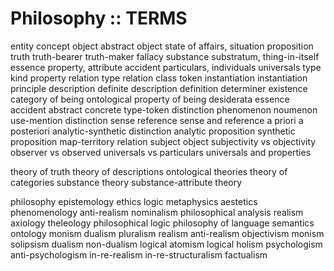 # Philosophy :: TERMS

entity
concept
object
abstract object
state of affairs, situation
proposition
truth
truth-bearer
truth-maker
fallacy
substance
substratum, thing-in-itself
essence
property, attribute
accident
particulars, individuals
universals
type
kind
property
relation
type
relation
class
token
instantiation
instantiation principle
description
definite description
definition
determiner
existence
category of being
ontological property of being
desiderata
essence
accident
abstract
concrete
type-token distinction
phenomenon
noumenon
use-mention distinction
sense
reference
sense and reference
a priori
a posteriori
analytic-synthetic distinction
analytic proposition
synthetic proposition
map-territory relation
subject
object
subjectivity vs objectivity
observer vs observed
universals vs particulars
universals and properties


theory of truth
theory of descriptions
ontological theories
theory of categories
substance theory
substance-attribute theory


philosophy
epistemology
ethics
logic
metaphysics
aestetics
phenomenology
anti-realism
nominalism
philosophical analysis
realism
axiology
theleology
philosophical logic
philosophy of language
semantics
ontology
monism
dualism
pluralism
realism
anti-realism
objectivism
monism
solipsism
dualism
non-dualism
logical atomism
logical holism
psychologism
anti-psychologism
in-re-realism
in-re-structuralism
factualism
